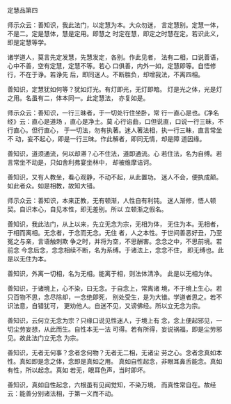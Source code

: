 定慧品第四

 师示众云：善知识，我此法门，以定慧为本。大众勿迷，
言定慧别。定慧一体，不是二。定是慧体，慧是定用。即慧之
时定在慧，即定之时慧在定。若识此义，即是定慧等学。

 诸学道人，莫言先定发慧，先慧发定，各别。作此见者，
法有二相，口说善语，心中不善，空有定慧，定慧不等。若心
口俱善，内外一如，定慧即等。自悟修行，不在于诤。若诤先
后，即同迷人。不断胜负，却增我法，不离四相。

 善知识，定慧犹如何等？犹如灯光。有灯即光，无灯即暗。
灯是光之体，光是灯之用。名虽有二，体本同一。此定慧法，
亦复如是。

 师示众云：善知识，一行三昧者，于一切处行住坐卧，常
行一直心是也。《净名经》云：直心是道场 ，直心是净土。莫
心行谄曲，口但说直，口说一行三昧，不行直心。但行直心，
于一切法，勿有执著。迷人著法相，执一行三昧，直言常坐不
动，妄不起心，即是一行三昧。作此解者，即同无情，却是障
道因缘。
 
 善知识，道须通流，何以却滞？心不住法，道即通流。心
若住法，名为自缚。若言常坐不动是，只如舍利弗宴坐林中，
却被维摩诘诃。

 善知识，又有人教坐，看心观静，不动不起，从此置功。
迷人不会，便执成颠。如此者众。如是相教，故知大错。

 师示众云：善知识，本来正教，无有顿渐，人性自有利钝。
迷人渐修，悟人顿契。自识本心，自见本性，即无差别。所以
立顿渐之假名。


 善知识，我此法门，从上以来，先立无念为宗，无相为体，
无住为本。无相者，于相而离相。无念者，于念而无念。无住
者，人之本性。于世间善恶好丑，乃至冤之与亲，言语触刺欺
争之时，并将为空，不思酬害。念念之中，不思前境。若前念
今念后念，念念相续不断，名为系缚。于诸法上，念念不住，
即无缚也。此是以无住为本。


 善知识，外离一切相，名为无相。能离于相，则法体清净。
此是以无相为体。


 善知识，于诸境上，心不染，曰无念。于自念上，常离诸
境，不于境上生心。若只百物不思，念尽除却，一念绝即死，
别处受生，是为大错。学道者思之。若不识法意，自错犹可，
更劝他人。自迷不见，又谤佛经。所以立无念为宗。


 善知识，云何立无念为宗？只缘口说见性迷人，于境上有
念，念上便起邪见，一切尘劳妄想，从此而生。自性本无一法
可得。若有所得，妄说祸福，即是尘劳邪见。故此法门立无念
为宗。


 善知识，无者无何事？念者念何物？无者无二相，无诸尘
劳之心。念者念真如本性。真如即是念之体，念即是真如之用。
真如自性起念，非眼耳鼻舌能念。真如有性，所以起念。真如
若无，眼耳色声，当时即坏。


 善知识，真如自性起念，六根虽有见闻觉知，不染万境，
而真性常自在。故经云：能善分别诸法相，于第一义而不动。